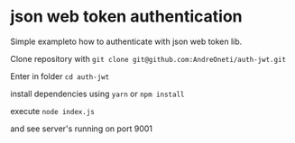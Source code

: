 # json web token authentication

Simple exampleto how to authenticate with json web token lib.

Clone repository with `git clone git@github.com:AndreOneti/auth-jwt.git`

Enter in folder `cd auth-jwt`

install dependencies using `yarn` or `npm install`

execute `node index.js`

and see server's running on port 9001
